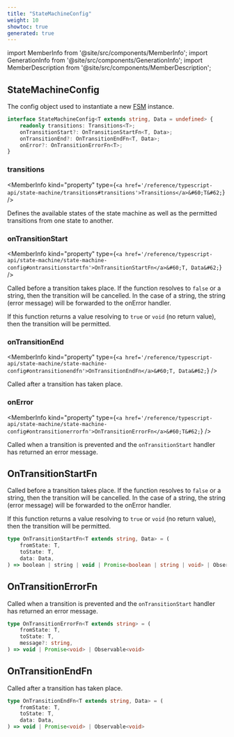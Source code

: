 ```yaml
---
title: "StateMachineConfig"
weight: 10
showtoc: true
generated: true
---
```

<!-- This file was generated from the Vendure source. Do not modify. Instead, re-run the "docs:build" script -->
import MemberInfo from '@site/src/components/MemberInfo';
import GenerationInfo from '@site/src/components/GenerationInfo';
import MemberDescription from '@site/src/components/MemberDescription';


## StateMachineConfig

<GenerationInfo sourceFile="packages/core/src/common/finite-state-machine/types.ts" sourceLine="89" packageName="@vendure/core" />

The config object used to instantiate a new <a href='/reference/typescript-api/state-machine/fsm#fsm'>FSM</a> instance.

```ts title="Signature"
interface StateMachineConfig<T extends string, Data = undefined> {
    readonly transitions: Transitions<T>;
    onTransitionStart?: OnTransitionStartFn<T, Data>;
    onTransitionEnd?: OnTransitionEndFn<T, Data>;
    onError?: OnTransitionErrorFn<T>;
}
```

<div className="members-wrapper">

### transitions

<MemberInfo kind="property" type={`<a href='/reference/typescript-api/state-machine/transitions#transitions'>Transitions</a>&#60;T&#62;`}   />

Defines the available states of the state machine as well as the permitted
transitions from one state to another.
### onTransitionStart

<MemberInfo kind="property" type={`<a href='/reference/typescript-api/state-machine/state-machine-config#ontransitionstartfn'>OnTransitionStartFn</a>&#60;T, Data&#62;`}   />

Called before a transition takes place. If the function resolves to `false` or a string, then the transition
will be cancelled. In the case of a string, the string (error message) will be forwarded to the onError handler.

If this function returns a value resolving to `true` or `void` (no return value), then the transition
will be permitted.
### onTransitionEnd

<MemberInfo kind="property" type={`<a href='/reference/typescript-api/state-machine/state-machine-config#ontransitionendfn'>OnTransitionEndFn</a>&#60;T, Data&#62;`}   />

Called after a transition has taken place.
### onError

<MemberInfo kind="property" type={`<a href='/reference/typescript-api/state-machine/state-machine-config#ontransitionerrorfn'>OnTransitionErrorFn</a>&#60;T&#62;`}   />

Called when a transition is prevented and the `onTransitionStart` handler has returned an
error message.


</div>


## OnTransitionStartFn

<GenerationInfo sourceFile="packages/core/src/common/finite-state-machine/types.ts" sourceLine="48" packageName="@vendure/core" />

Called before a transition takes place. If the function resolves to `false` or a string, then the transition
will be cancelled. In the case of a string, the string (error message) will be forwarded to the onError handler.

If this function returns a value resolving to `true` or `void` (no return value), then the transition
will be permitted.

```ts title="Signature"
type OnTransitionStartFn<T extends string, Data> = (
    fromState: T,
    toState: T,
    data: Data,
) => boolean | string | void | Promise<boolean | string | void> | Observable<boolean | string | void>
```


## OnTransitionErrorFn

<GenerationInfo sourceFile="packages/core/src/common/finite-state-machine/types.ts" sourceLine="62" packageName="@vendure/core" />

Called when a transition is prevented and the `onTransitionStart` handler has returned an
error message.

```ts title="Signature"
type OnTransitionErrorFn<T extends string> = (
    fromState: T,
    toState: T,
    message?: string,
) => void | Promise<void> | Observable<void>
```


## OnTransitionEndFn

<GenerationInfo sourceFile="packages/core/src/common/finite-state-machine/types.ts" sourceLine="75" packageName="@vendure/core" />

Called after a transition has taken place.

```ts title="Signature"
type OnTransitionEndFn<T extends string, Data> = (
    fromState: T,
    toState: T,
    data: Data,
) => void | Promise<void> | Observable<void>
```
